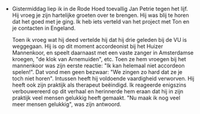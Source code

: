 - Gistermiddag liep ik in de Rode Hoed toevallig Jan Petrie tegen het lijf. Hij vroeg je zijn hartelijke groeten over te brengen. Hij was blij te horen dat het goed met je ging. Ik heb iets verteld van het project met Ton en je contacten in Engeland. 
  
  Toen ik vroeg wat hij deed vertelde hij dat hij drie geleden bij de VU is weggegaan. Hij is op dit moment accordeonist bij het Huizer Mannenkoor, en speelt daarnaast met een vaste zanger in Amsterdamse kroegen, "de klok van Arnemuiden", etc. Toen ze hem vroegen bij het mannenkoor was zijn eerste reactie: "Ik kan helemaal niet accordeon spelen!". Dat vond men geen bezwaar: "We zingen zo hard dat ze je toch niet horen". Intussen heeft hij voldoende vaardigheid verworven. Hij heeft ook zijn praktijk als therapeut beëindigd. Ik reageerde enigszins verbouwereerd op dit verhaal en herinnerde hem eraan dat hij in zijn praktijk veel mensen gelukkig heeft gemaakt. "Nu maak ik nog veel meer mensen gelukkig", was zijn antwoord.